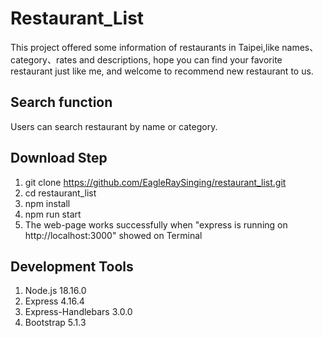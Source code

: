 # Restaurant_List
This project offered some information of restaurants in Taipei,like names、category、rates and descriptions, hope you can find your favorite restaurant just like me, and welcome to recommend new restaurant to us.

## Search function
Users can search restaurant by name or category.

## Download Step 
1. git clone https://github.com/EagleRaySinging/restaurant_list.git
2. cd restaurant_list
3. npm install
4. npm run start
5. The web-page works successfully when "express is running on http://localhost:3000" showed on Terminal

## Development Tools
1. Node.js 18.16.0
2. Express 4.16.4
3. Express-Handlebars 3.0.0
4. Bootstrap 5.1.3